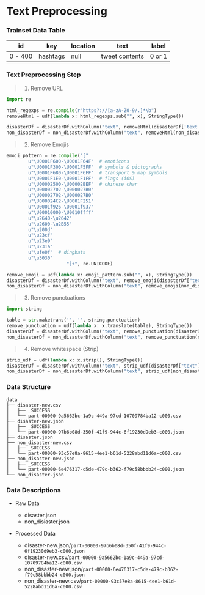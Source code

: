 # Text Preprocessing

### Trainset Data Table

| id | key | location | text | label |
-----|-----|----------|------|-------|
0 - 400 | hashtags | null | tweet contents | 0 or 1|

### Text Preprocessing Step
> 1. Remove URL
```python
import re

html_regexps = re.compile(r"https?://[a-zA-Z0-9/.]*\b")
removeHtml = udf(lambda x: html_regexps.sub("", x), StringType())

disasterDf = disasterDf.withColumn("text", removeHtml(disasterDf['text']))
non_disasterDf = non_disasterDf.withColumn("text", removeHtml(non_disasterDf['text']))
```

> 2. Remove Emojis

```python
emoji_pattern = re.compile("["
        u"\U0001F600-\U0001F64F"  # emoticons
        u"\U0001F300-\U0001F5FF"  # symbols & pictographs
        u"\U0001F680-\U0001F6FF"  # transport & map symbols
        u"\U0001F1E0-\U0001F1FF"  # flags (iOS)
        u"\U00002500-\U00002BEF"  # chinese char
        u"\U00002702-\U000027B0"
        u"\U00002702-\U000027B0"
        u"\U000024C2-\U0001F251"
        u"\U0001f926-\U0001f937"
        u"\U00010000-\U0010ffff"
        u"\u2640-\u2642" 
        u"\u2600-\u2B55"
        u"\u200d"
        u"\u23cf"
        u"\u23e9"
        u"\u231a"
        u"\ufe0f"  # dingbats
        u"\u3030"
                      "]+", re.UNICODE)

remove_emoji = udf(lambda x: emoji_pattern.sub("", x), StringType())
disasterDf = disasterDf.withColumn("text", remove_emoji(disasterDf["text"]))
non_disasterDf = non_disasterDf.withColumn("text", remove_emoji(non_disasterDf["text"]))
```

> 3. Remove punctuations

```python
import string

table = str.maketrans('', '', string.punctuation)
remove_punctuation = udf(lambda x: x.translate(table), StringType())
disasterDf = disasterDf.withColumn("text", remove_punctuation(disasterDf["text"]))
non_disasterDf = non_disasterDf.withColumn("text", remove_punctuation(non_disasterDf["text"]))
```

> 4. Remove whitespace (Strip)

```python
strip_udf = udf(lambda x: x.strip(), StringType())
disasterDf = disasterDf.withColumn("text", strip_udf(disasterDf["text"]))
non_disasterDf = non_disasterDf.withColumn("text", strip_udf(non_disasterDf["text"]))
```

### Data Structure
	
	data
	├── disaster-new.csv
	│   ├── _SUCCESS
	│   └── part-00000-9a5662bc-1a9c-449a-97cd-10709784ba12-c000.csv
	├── disaster-new.json
	│   ├── _SUCCESS
	│   └── part-00000-97b6b08d-350f-41f9-944c-6f19230d9eb3-c000.json
	├── disaster.json
	├── non_disaster-new.csv
	│   ├── _SUCCESS
	│   └── part-00000-93c57e8a-8615-4ee1-b61d-5228abd11d6a-c000.csv
	├── non_disaster-new.json
	│   ├── _SUCCESS
	│   └── part-00000-6e476317-c5de-479c-b362-f79c58bbbb24-c000.json
	└── non_disaster.json

### Data Descriptions

- Raw Data
	- disaster.json
	- non_disiaster.json

- Processed Data
	- disaster-new.json/`part-00000-97b6b08d-350f-41f9-944c-6f19230d9eb3-c000.json`
	- disaster-new.csv/`part-00000-9a5662bc-1a9c-449a-97cd-10709784ba12-c000.csv`
	- non_disaster-new.json/`part-00000-6e476317-c5de-479c-b362-f79c58bbbb24-c000.json`
	- non_disaster-new.csv/`part-00000-93c57e8a-8615-4ee1-b61d-5228abd11d6a-c000.csv`

